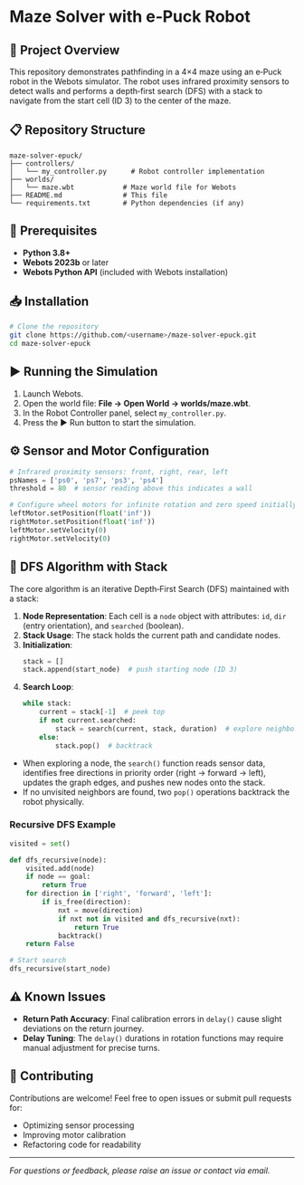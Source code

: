 # Maze Solver with e‑Puck Robot

## 🚀 Project Overview
This repository demonstrates pathfinding in a 4×4 maze using an e‑Puck robot in the Webots simulator. The robot uses infrared proximity sensors to detect walls and performs a depth‑first search (DFS) with a stack to navigate from the start cell (ID 3) to the center of the maze.

## 📋 Repository Structure
```
maze-solver-epuck/
├── controllers/
│   └── my_controller.py      # Robot controller implementation
├── worlds/
│   └── maze.wbt            # Maze world file for Webots
├── README.md               # This file
└── requirements.txt        # Python dependencies (if any)
```

## 🔧 Prerequisites
- **Python 3.8+**
- **Webots 2023b** or later
- **Webots Python API** (included with Webots installation)

## 📥 Installation
```bash
# Clone the repository
git clone https://github.com/<username>/maze-solver-epuck.git
cd maze-solver-epuck
```

## ▶️ Running the Simulation
1. Launch Webots.
2. Open the world file: **File → Open World → worlds/maze.wbt**.
3. In the Robot Controller panel, select `my_controller.py`.
4. Press the ▶️ Run button to start the simulation.

## ⚙️ Sensor and Motor Configuration
```python
# Infrared proximity sensors: front, right, rear, left
psNames = ['ps0', 'ps7', 'ps3', 'ps4']
threshold = 80  # sensor reading above this indicates a wall

# Configure wheel motors for infinite rotation and zero speed initially
leftMotor.setPosition(float('inf'))
rightMotor.setPosition(float('inf'))
leftMotor.setVelocity(0)
rightMotor.setVelocity(0)
```

## 🧠 DFS Algorithm with Stack
The core algorithm is an iterative Depth‑First Search (DFS) maintained with a stack:
1. **Node Representation**: Each cell is a `node` object with attributes: `id`, `dir` (entry orientation), and `searched` (boolean).
2. **Stack Usage**: The stack holds the current path and candidate nodes.
3. **Initialization**:
   ```python
   stack = []
   stack.append(start_node)  # push starting node (ID 3)
   ```
4. **Search Loop**:
   ```python
   while stack:
       current = stack[-1]  # peek top
       if not current.searched:
           stack = search(current, stack, duration)  # explore neighbors
       else:
           stack.pop()  # backtrack
   ```
- When exploring a node, the `search()` function reads sensor data, identifies free directions in priority order (right → forward → left), updates the graph edges, and pushes new nodes onto the stack.  
- If no unvisited neighbors are found, two `pop()` operations backtrack the robot physically.

### Recursive DFS Example
```python
visited = set()

def dfs_recursive(node):
    visited.add(node)
    if node == goal:
        return True
    for direction in ['right', 'forward', 'left']:
        if is_free(direction):
            nxt = move(direction)
            if nxt not in visited and dfs_recursive(nxt):
                return True
            backtrack()
    return False

# Start search
dfs_recursive(start_node)
```

## ⚠️ Known Issues
- **Return Path Accuracy**: Final calibration errors in `delay()` cause slight deviations on the return journey.
- **Delay Tuning**: The `delay()` durations in rotation functions may require manual adjustment for precise turns.

## 🤝 Contributing
Contributions are welcome! Feel free to open issues or submit pull requests for:
- Optimizing sensor processing
- Improving motor calibration
- Refactoring code for readability


---
*For questions or feedback, please raise an issue or contact via email.*

